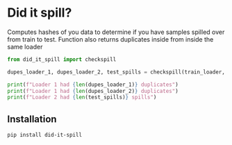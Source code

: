 # Did it spill?
Computes hashes of you data to determine if you have samples spilled over from train to test. Function also returns duplicates
inside from inside the same loader
```python
from did_it_spill import checkspill

dupes_loader_1, dupes_loader_2, test_spills = checkspill(train_loader, test_loader)

print(f"Loader 1 had {len(dupes_loader_1)} duplicates")
print(f"Loader 1 had {len(dupes_loader_2)} duplicates")
print(f"Loader 2 had {len(test_spills)} spills")
```
## Installation
```
pip install did-it-spill
```
